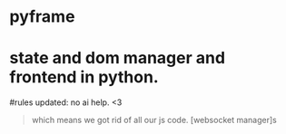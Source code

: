 # pyframe
# state and dom manager and frontend in python. 

#rules updated: no ai help. <3 
> which means we got rid of all our js code. [websocket manager]s